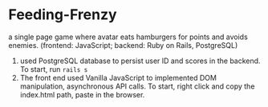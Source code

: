 # Feeding-Frenzy 
a single page game where avatar eats hamburgers for points and avoids enemies.
(frontend: JavaScript; backend: Ruby on Rails, PostgreSQL) 			

1. used PostgreSQL database to persist user ID and scores in the backend. To start, run `rails s`
2. The front end used Vanilla JavaScript to implemented DOM manipulation, asynchronous API calls. 
To start, right click and copy the index.html path, paste in the browser.
